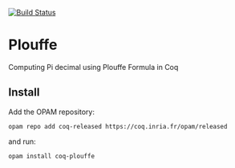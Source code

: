 [![Build Status](https://travis-ci.org/thery/Plouffe.svg?branch=master)](https://travis-ci.org/thery/Plouffe)

# Plouffe
Computing Pi decimal using Plouffe Formula in Coq

## Install
Add the OPAM repository:

    opam repo add coq-released https://coq.inria.fr/opam/released

and run:

    opam install coq-plouffe
